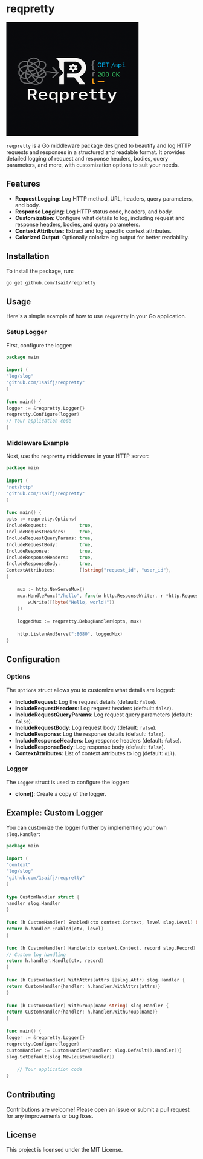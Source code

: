 # reqpretty


<img src="logo.png" width="350" height="300">

`reqpretty` is a Go middleware package designed to beautify and log HTTP requests and responses in a structured and readable format. It provides detailed logging of request and response headers, bodies, query parameters, and more, with customization options to suit your needs.

## Features

- **Request Logging**: Log HTTP method, URL, headers, query parameters, and body.
- **Response Logging**: Log HTTP status code, headers, and body.
- **Customization**: Configure what details to log, including request and response headers, bodies, and query parameters.
- **Context Attributes**: Extract and log specific context attributes.
- **Colorized Output**: Optionally colorize log output for better readability.

## Installation

To install the package, run:

```sh
go get github.com/1saif/reqpretty
```

## Usage

Here's a simple example of how to use `reqpretty` in your Go application.

### Setup Logger

First, configure the logger:

```go
package main

import (
"log/slog"
"github.com/1saifj/reqpretty"
)

func main() {
logger := &reqpretty.Logger{}
reqpretty.Configure(logger)
// Your application code
}
```

### Middleware Example

Next, use the `reqpretty` middleware in your HTTP server:

```go
package main

import (
"net/http"
"github.com/1saifj/reqpretty"
)

func main() {
opts := reqpretty.Options{
IncludeRequest:            true,
IncludeRequestHeaders:     true,
IncludeRequestQueryParams: true,
IncludeRequestBody:        true,
IncludeResponse:           true,
IncludeResponseHeaders:    true,
IncludeResponseBody:       true,
ContextAttributes:         []string{"request_id", "user_id"},
}

    mux := http.NewServeMux()
    mux.HandleFunc("/hello", func(w http.ResponseWriter, r *http.Request) {
        w.Write([]byte("Hello, world!"))
    })

    loggedMux := reqpretty.DebugHandler(opts, mux)

    http.ListenAndServe(":8080", loggedMux)
}
```

## Configuration

### Options

The `Options` struct allows you to customize what details are logged:

- **IncludeRequest**: Log the request details (default: `false`).
- **IncludeRequestHeaders**: Log request headers (default: `false`).
- **IncludeRequestQueryParams**: Log request query parameters (default: `false`).
- **IncludeRequestBody**: Log request body (default: `false`).
- **IncludeResponse**: Log the response details (default: `false`).
- **IncludeResponseHeaders**: Log response headers (default: `false`).
- **IncludeResponseBody**: Log response body (default: `false`).
- **ContextAttributes**: List of context attributes to log (default: `nil`).

### Logger

The `Logger` struct is used to configure the logger:

- **clone()**: Create a copy of the logger.

## Example: Custom Logger

You can customize the logger further by implementing your own `slog.Handler`:

```go
package main

import (
"context"
"log/slog"
"github.com/1saifj/reqpretty"
)

type CustomHandler struct {
handler slog.Handler
}

func (h CustomHandler) Enabled(ctx context.Context, level slog.Level) bool {
return h.handler.Enabled(ctx, level)
}

func (h CustomHandler) Handle(ctx context.Context, record slog.Record) error {
// Custom log handling
return h.handler.Handle(ctx, record)
}

func (h CustomHandler) WithAttrs(attrs []slog.Attr) slog.Handler {
return CustomHandler{handler: h.handler.WithAttrs(attrs)}
}

func (h CustomHandler) WithGroup(name string) slog.Handler {
return CustomHandler{handler: h.handler.WithGroup(name)}
}

func main() {
logger := &reqpretty.Logger{}
reqpretty.Configure(logger)
customHandler := CustomHandler{handler: slog.Default().Handler()}
slog.SetDefault(slog.New(customHandler))

    // Your application code
}
```

## Contributing

Contributions are welcome! Please open an issue or submit a pull request for any improvements or bug fixes.

## License

This project is licensed under the MIT License.
